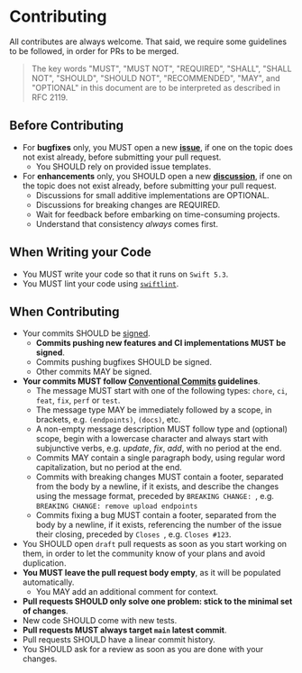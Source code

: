 # Contributing

All contributes are always welcome.
That said, we require some guidelines to be followed, in order for PRs to be merged.

> The key words "MUST", "MUST NOT", "REQUIRED", "SHALL", "SHALL
> NOT", "SHOULD", "SHOULD NOT", "RECOMMENDED",  "MAY", and
> "OPTIONAL" in this document are to be interpreted as described in
> RFC 2119.

## Before Contributing

- For **bugfixes** only, you MUST open a new [**issue**](https://github.com/sbertix/Swiftagram/issues), if one on the topic does not exist already, before submitting your pull request.
   - You SHOULD rely on provided issue templates.
- For **enhancements** only, you SHOULD open a new [**discussion**](https://github.com/sbertix/Swiftagram/discussions), if one on the topic does not exist already, before submitting your pull request.
   - Discussions for small additive implementations are OPTIONAL.
   - Discussions for breaking changes are REQUIRED.
   - Wait for feedback before embarking on time-consuming projects.
   - Understand that consistency _always_ comes first.

## When Writing your Code

- You MUST write your code so that it runs on `Swift 5.3`.
- You MUST lint your code using [`swiftlint`](https://github.com/realm/SwiftLint).

## When Contributing

- Your commits SHOULD be [signed](https://docs.github.com/en/github/authenticating-to-github/managing-commit-signature-verification/signing-commits).
   - **Commits pushing new features and CI implementations MUST be signed**.
   - Commits pushing bugfixes SHOULD be signed.
   - Other commits MAY be signed.
- **Your commits MUST follow [Conventional Commits](https://www.conventionalcommits.org/en/v1.0.0-beta.2/) guidelines**.
   - The message MUST start with one of the following types: `chore`, `ci`, `feat`, `fix`, `perf` or `test`.
   - The message type MAY be immediately followed by a scope, in brackets, e.g. `(endpoints)`, `(docs)`, etc.
   - A non-empty message description MUST follow type and (optional) scope, begin with a lowercase character and always start with subjunctive verbs, e.g. _update_, _fix_, _add_, with no period at the end.
   - Commits MAY contain a single paragraph body, using regular word capitalization, but no period at the end.
   - Commits with breaking changes MUST contain a footer, separated from the body by a newline, if it exists, and describe the changes using the message format, preceded by `BREAKING CHANGE: `, e.g. `BREAKING CHANGE: remove upload endpoints`
   - Commits fixing a bug MUST contain a footer, separated from the body by a newline, if it exists, referencing the number of the issue their closing, preceded by `Closes `, e.g. `Closes #123`.
- You SHOULD open `draft` pull requests as soon as you start working on them, in order to let the community know of your plans and avoid duplication.
- **You MUST leave the pull request body empty**, as it will be populated automatically.
   - You MAY add an additional comment for context.
- **Pull requests SHOULD only solve one problem: stick to the minimal set of changes**.
- New code SHOULD come with new tests.
- **Pull requests MUST always target `main` latest commit**.
- Pull requests SHOULD have a linear commit history.
- You SHOULD ask for a review as soon as you are done with your changes.
